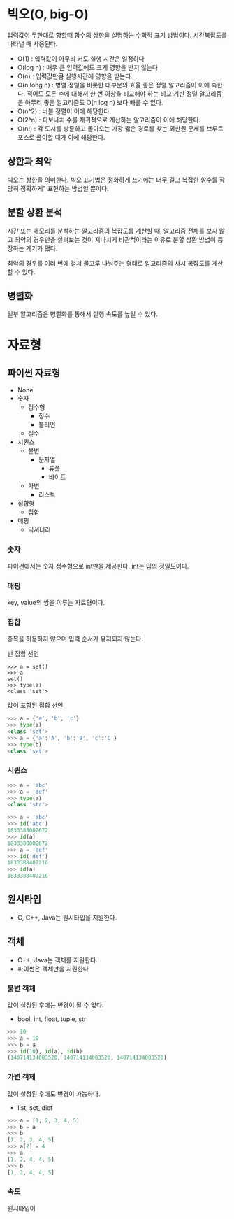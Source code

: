 # 빅오(O, big-O)
입력값이 무한대로 향할때 함수의 상한을 설명하는 수학적 표기 방법이다.
시간복잡도를 나타낼 때 사용된다. 
* O(1) : 입력값이 아무리 커도 실행 시간은 일정하다
* O(log n) : 매우 큰 입력값에도 크게 영향을 받지 않는다
* O(n) : 입력값만큼 실행시간에 영향을 받는다. 
* O(n long n) : 병렬 정렬을 비롯한 대부분의 효율 좋은 정렬 알고리즘이 이에 속한다. 적어도 모든 수에 대해서 한 번 이상을 비교해야 하는 비교 기반 정렬 알고리즘은 아무리 좋은 알고리즘도 O(n log n) 보다 빠를 수 없다. 
* O(n^2) : 버블 정렬이 이에 해당한다. 
* O(2^n) : 피보나치 수를 재귀적으로 계산하는 알고리즘이 이에 해당한다. 
* O(n!) : 각 도시를 방문하고 돌아오는 가장 짧은 경로를 찾는 외판원 문제를 브루트 포스로 풀이할 때가 이에 해당한다. 

## 상한과 최악
빅오는 상한을 의미한다. 빅오 표기법은 정화하게 쓰기에는 너무 길고 복잡한 함수를 작당히 정확하게" 표현하는 방법일 뿐이다. 

## 분할 상환 분석
시간 또는 메모리를 분석하는 알고리즘의 복잡도를 계산할 때, 알고리즘 전체를 보지 않고 최악의 경우만을 살펴보는 것이 지나치게 비관적이라는 이유로 분할 상환 방법이 등장하는 계기가 됐다.

최악의 경우를 여러 번에 걸쳐 골고루 나눠주는 형태로 알고리즘의 사시 복잡도를 계산할 수 있다. 

## 병렬화
일부 알고리즘은 병렬화를 통해서 실행 속도를 높일 수 있다. 

# 자료형
## 파이썬 자료형
* None
* 숫자
    * 정수형
	  * 정수
	  * 불리언
	* 실수
* 시퀀스
	* 불변
	  * 문자열
		* 튜플
		* 바이트
	* 가변
		* 리스트
* 집합형
	* 집합
* 매핑
	* 딕셔너리

### 숫자
파이썬에서는 숫자 정수형으로 int만을 제공한다. int는 임의 정밀도이다. 

### 매핑 
key, value의 쌍을 이루는 자료형이다. 

### 집합
중복을 허용하지 않으며 입력 순서가 유지되지 않는다.

빈 집합 선언
``` 
>>> a = set()
>>> a
set()
>>> type(a)
<class 'set'>
``` 
값이 포함된 집합 선언
``` python
>>> a = {'a', 'b', 'c'}
>>> type(a)
<class 'set'>
>>> a = {'a':'A', 'b':'B', 'c':'C'}
>>> type(b)
<class 'set'>
```

### 시퀀스
``` python 
>>> a = 'abc'
>>> a = 'def'
>>> type(a)
<class 'str'>
```

``` python 
>>> a = 'abc'
>>> id('abc')
1833388002672
>>> id(a)
1833388002672
>>> a = 'def'
>>> id('def')
1833388407216
>>> id(a)
1833388407216
```
## 원시타입
* C, C++, Java는 원시타입을 지원한다.
## 객체
* C++, Java는 객체를 지원한다. 
* 파이썬은 객체만을 지원한다
### 불변 객체 
값이 설정된 후에는 변경이 될 수 없다. 

* bool, int, float, tuple, str
``` python 
>>> 10
>>> a = 10
>>> b = a
>>> id(10), id(a), id(b)
(140714134083520, 140714134083520, 140714134083520)
```
### 가변 객체 
값이 설정된 후에도 변경이 가능하다. 

* list, set, dict
``` python 
>>> a = [1, 2, 3, 4, 5]
>>> b = a
>>> b
[1, 2, 3, 4, 5]
>>> a[2] = 4
>>> a
[1, 2, 4, 4, 5]
>>> b
[1, 2, 4, 4, 5]
```

### 속도
원시타입이 
